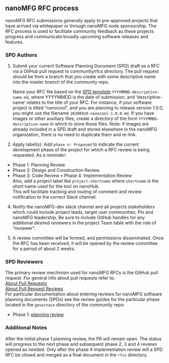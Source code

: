 ## nanoMFG RFC process

nanoMFG RFC submissions generally apply to pre-approved projects that have arrived via whitepaper or through nanoMFG node sponsorship.  The RFC process is used to facilitate community feedback as these projects progress and communicate broadly upcoming software releases and features.

### SPD Authors

1. Submit your current Software Planning Document (SPD) draft as a RFC via a GitHub pull request to community/rfcs directory.  The pull request should be from a branch that you create with some descriptive name into the master branch of the community repo. 

   Name your RFC file based on the [SPD template](https://github.com/nanoMFG/community/blob/master/rfcs/YYYYMMDD-descriptive-name.md) `YYYYMMDD-descriptive-name.md`, where
   YYYYMMDD is the date of submission, and ‘descriptive-name’ relates to the
   title of your RFC. For instance, if your software project is titled “nanocool”, and you are planning to release version 1.0.0, 
   you might use the filename `20200910-nanocool-1.0.0.md`. If you have images
   or other auxiliary files, create a directory of the form `YYYYMMDD-descriptive-name`
   in which to store those files. Note: if images are already included in a SPD draft and stored elsewhere in the nanoMFG organization, there is no need to duplicate them and re-link.

3. Apply label(s): Add `phase n: Proposed` to indicate the current development phase of the project for which a RFC review is being requested. As a reminder:
  * Phase 1: Planning Review
  * Phase 2: Design and Construction Review
  * Phase 3: Code Review
  • Phase 4: Implementation Review  
  Also, add a project label like `project:shortname` where `shortname` is the short name used for the tool on nanoHub.  
  This will facilitate tracking and routing of comment and review notification to the correct Slack channel.


4. Notify the nanoMFG-dev slack channel and all projects stakeholders which could include project leads, target user communities, PIs and nanoMFG leadership.  Be sure to include GitHub handles for any additional desired reviewers in the project Team table with the role of “reviewer”.

5. A review committee will be formed, and permissions disseminated.  Once the RFC has been received, it will be opened by the review committee for a period of about 2 weeks.

### SPD Reviewers
The primary review mechinism used for nanoMFG RFCs is the GitHub pull request.  For general info about pull requests refer to:  
[About Pull Requests](https://docs.github.com/en/free-pro-team@latest/github/collaborating-with-issues-and-pull-requests/about-pull-requests)  
[About Pull Request Reviews](https://docs.github.com/en/free-pro-team@latest/github/collaborating-with-issues-and-pull-requests/about-pull-request-reviews)  
For particular documentation about entering reviews for nanoMFG software planning documents (SPDs) see the review guides for the particular phase located in the `governace` directory of the community repo:  
* Phase 1: [planning review](https://github.com/nanoMFG/community/blob/master/governance/planning-review.md)  

### Additional Notes

After the initial phase 1 planning review, the PR will remain open.  The status will progress to the next phase and subsequent phase 2, 3 and 4 reviews opened as needed.  Only after the phase 4 implementation review will a SPD RFC be closed and merged as a final document in the `rfcs` directory.


